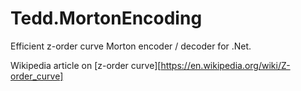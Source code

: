 # Tedd.MortonEncoding
Efficient z-order curve Morton encoder / decoder for .Net.

Wikipedia article on [z-order curve][https://en.wikipedia.org/wiki/Z-order_curve]


